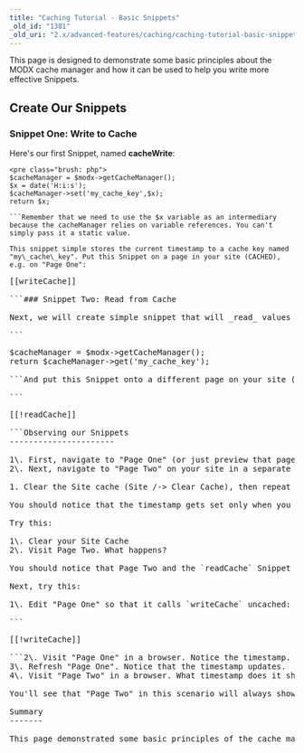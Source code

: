 ```yaml
---
title: "Caching Tutorial - Basic Snippets"
_old_id: "1381"
_old_uri: "2.x/advanced-features/caching/caching-tutorial-basic-snippets"
---
```


This page is designed to demonstrate some basic principles about the MODX cache manager and how it can be used to help you write more effective Snippets.

Create Our Snippets
-------------------

### Snippet One: Write to Cache

Here's our first Snippet, named **cacheWrite**:

```
<pre class="brush: php">
$cacheManager = $modx->getCacheManager();
$x = date('H:i:s');
$cacheManager->set('my_cache_key',$x);
return $x;

```Remember that we need to use the $x variable as an intermediary because the cacheManager relies on variable references. You can't simply pass it a static value.

This snippet simple stores the current timestamp to a cache key named "my\_cache\_key". Put this Snippet on a page in your site (CACHED), e.g. on "Page One":

```
<pre class="brush: php">
[[writeCache]]

```### Snippet Two: Read from Cache

Next, we will create simple snippet that will _read_ values from the cache, named **readCache**:

```
<pre class="brush: php">
$cacheManager = $modx->getCacheManager();
return $cacheManager->get('my_cache_key');

```And put this Snippet onto a different page on your site (UNCACHED), e.g. on "Page Two":

```
<pre class="brush: php">
[[!readCache]]

```Observing our Snippets
----------------------

1\. First, navigate to "Page One" (or just preview that page in your site). You should see a simple timestamp, e.g. '11:44:55'.   
2\. Next, navigate to "Page Two" on your site in a separate browser tab. You should see the _same_ timestamp, e.g. '11:44:55'. Even if you wait 5 minutes, the timestamp should not change.

1. Clear the Site cache (Site /-> Clear Cache), then repeat this process. What do you see?

You should notice that the timestamp gets set only when you _first_ visit Page One.

Try this:

1\. Clear your Site Cache   
2\. Visit Page Two. What happens?

You should notice that Page Two and the `readCache` Snippet returns nothing when the cache is empty and the `writeCache` snippet hasn't written anything to the cache.

Next, try this:

1\. Edit "Page One" so that it calls `writeCache` uncached:

```
<pre class="brush: php">
[[!writeCache]]

```2\. Visit "Page One" in a browser. Notice the timestamp.   
3\. Refresh "Page One". Notice that the timestamp updates.   
4\. Visit "Page Two" in a browser. What timestamp does it show?

You'll see that "Page Two" in this scenario will always show the timestamp from the last time "Page One" was accessed.

Summary
-------

This page demonstrated some basic principles of the cache manager, but even with these basic functions, you can do a lot more with your Snippets. You can write custom data to the MODX cache and have that data get cleared out when the Site's cache is cleared. This is useful when you need some extra control over your Snippet output and you don't want to go through the hassle of creating your own caching partition. Cached data in these examples has a lifetime that is the same as the other cached data for resources: it gets updated when you manually update it in your snippets, or when you clear your site's cache using the "Site -> Clear Cache" menu.